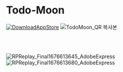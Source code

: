 # Todo-Moon

[![DownloadAppStore](https://user-images.githubusercontent.com/98168685/218176173-b8a9b662-ef3a-4593-8ebb-25866df7c1bf.png)](https://apps.apple.com/kr/app/todo-moon/id1660360539) ![TodoMoon_QR 복사본](https://github.com/JongHoooon/Todo-Moon/assets/98168685/bedcbe9f-c69c-448c-a1c9-992c5b141d2d)




<br>
<br>


![RPReplay_Final1676613645_AdobeExpress ](https://user-images.githubusercontent.com/98168685/219563704-44c85acf-a516-415e-b792-5b950875cd31.gif)  ![RPReplay_Final1676613680_AdobeExpress](https://user-images.githubusercontent.com/98168685/219563717-bfb7d472-5fe3-4ff1-96fc-78a014f54e2a.gif)

